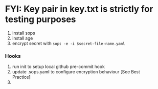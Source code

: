# FYI: Key pair in key.txt is strictly for testing purposes

1. install sops
2. install age
3. encrypt secret with ```sops -e -i $secret-file-name.yaml```

### Hooks
1. run init to setup local github pre-commit hook
2. update .sops.yaml to configure encryption behaviour [See Best Practice]
3. 